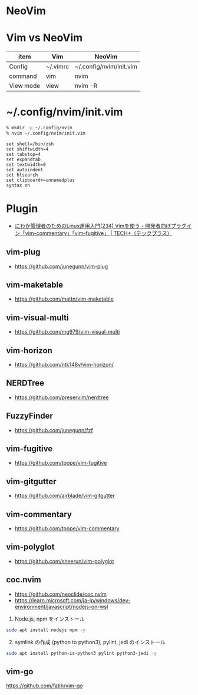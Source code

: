 # NeoVim
# Vim vs NeoVim
| item | Vim | NeoVim |
| ---- | --- | ------ |
| Config | ~/.vimrc | ~/.config/nvim/init.vim |
| command | vim | nvim |
| View mode | view | nvim -R |
# ~/.config/nvim/init.vim
```zsh
% mkdir -p ~/.config/nvim
% nvim ~/.config/nvim/init.vim
```

```
set shell=/bin/zsh
set shiftwidth=4
set tabstop=4
set expandtab
set textwidth=0
set autoindent
set hlsearch
set clipboard+=unnamedplus
syntax on
```
# Plugin
- [にわか管理者のためのLinux運用入門(234) Vimを使う - 開発者向けプラグイン「vim-commentary」「vim-fugitive」 | TECH+（テックプラス）](https://news.mynavi.jp/techplus/article/techp4993/)
## vim-plug
- https://github.com/junegunn/vim-plug
## vim-maketable
- https://github.com/mattn/vim-maketable
## vim-visual-multi
- https://github.com/mg979/vim-visual-multi
## vim-horizon
- https://github.com/ntk148v/vim-horizon/
## NERDTree
- https://github.com/preservim/nerdtree
## FuzzyFinder
- https://github.com/junegunn/fzf
## vim-fugitive
- https://github.com/tpope/vim-fugitive
## vim-gitgutter
- https://github.com/airblade/vim-gitgutter
## vim-commentary
- https://github.com/tpope/vim-commentary
## vim-polyglot
- https://github.com/sheerun/vim-polyglot
## coc.nvim
- https://github.com/neoclide/coc.nvim
- https://learn.microsoft.com/ja-jp/windows/dev-environment/javascript/nodejs-on-wsl

1. Node.js, npm をインストール
```zsh
sudo apt install nodejs npm -y 
```
2. symlink の作成 (python to python3), pylint, jedi のインストール
```zsh
sudo apt install python-is-python3 pylint python3-jedi -y
```


## vim-go
https://github.com/fatih/vim-go
